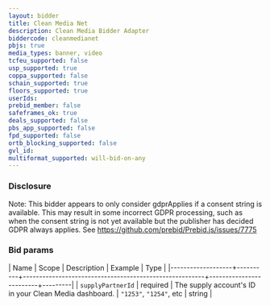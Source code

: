 ```yaml
---
layout: bidder
title: Clean Media Net
description: Clean Media Bidder Adapter
biddercode: cleanmedianet
pbjs: true
media_types: banner, video
tcfeu_supported: false
usp_supported: true
coppa_supported: false
schain_supported: true
floors_supported: true
userIds:
prebid_member: false
safeframes_ok: true
deals_supported: false
pbs_app_supported: false
fpd_supported: false
ortb_blocking_supported: false
gvl_id:
multiformat_supported: will-bid-on-any
---
```


### Disclosure

Note: This bidder appears to only consider gdprApplies if a consent string is available. This may result in some incorrect GDPR processing, such as when the consent string is not yet available but the publisher has decided GDPR always applies. See <https://github.com/prebid/Prebid.js/issues/7775>

### Bid params


| Name | Scope | Description | Example | Type |
|-------------------+----------+--------------------------------------------------------+-------------------------+---------|
| `supplyPartnerId` | required | The supply account's ID in your Clean Media dashboard. | `"1253"`, `"1254"`, etc | string |
